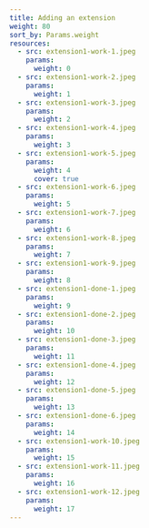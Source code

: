 ```yaml
---
title: Adding an extension
weight: 80
sort_by: Params.weight
resources:
  - src: extension1-work-1.jpeg
    params:
      weight: 0
  - src: extension1-work-2.jpeg
    params:
      weight: 1
  - src: extension1-work-3.jpeg
    params:
      weight: 2
  - src: extension1-work-4.jpeg
    params:
      weight: 3
  - src: extension1-work-5.jpeg
    params:
      weight: 4
      cover: true
  - src: extension1-work-6.jpeg
    params:
      weight: 5
  - src: extension1-work-7.jpeg
    params:
      weight: 6
  - src: extension1-work-8.jpeg
    params:
      weight: 7
  - src: extension1-work-9.jpeg
    params:
      weight: 8
  - src: extension1-done-1.jpeg
    params:
      weight: 9
  - src: extension1-done-2.jpeg
    params:
      weight: 10
  - src: extension1-done-3.jpeg
    params:
      weight: 11
  - src: extension1-done-4.jpeg
    params:
      weight: 12
  - src: extension1-done-5.jpeg
    params:
      weight: 13
  - src: extension1-done-6.jpeg
    params:
      weight: 14
  - src: extension1-work-10.jpeg
    params:
      weight: 15
  - src: extension1-work-11.jpeg
    params:
      weight: 16
  - src: extension1-work-12.jpeg
    params:
      weight: 17
---
```


